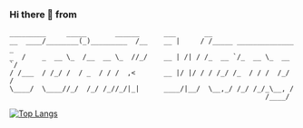 ### Hi there 👋 from

```
_________     _____       ______      ___       __                      
__  ____/________(_)_________  /__    __ |     / /_____ ______________ _ 
_  /    _  __ \_  /__  __ \_  //_/    __ | /| / /_  __ `/_  __ \_  __ `/ 
/ /___  / /_/ /  / _  / / /  ,<       __ |/ |/ / / /_/ /_  / / /  /_/ /  
\____/  \____//_/  /_/ /_//_/|_|      ____/|__/  \__,_/ /_/ /_/_\__, /   
                                                               /____/    
```

[![Top Langs](https://github-readme-stats.vercel.app/api/top-langs/?username=coinkwang&layout=compact)](https://github.com/anuraghazra/github-readme-stats)
